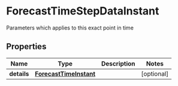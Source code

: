 

# ForecastTimeStepDataInstant

Parameters which applies to this exact point in time
## Properties

Name | Type | Description | Notes
------------ | ------------- | ------------- | -------------
**details** | [**ForecastTimeInstant**](ForecastTimeInstant.md) |  |  [optional]



